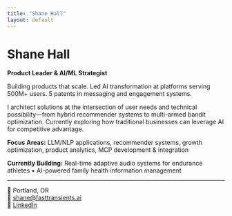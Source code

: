 ```yaml
---
title: "Shane Hall"
layout: default
---
```



# Shane Hall

**Product Leader & AI/ML Strategist**

Building products that scale. Led AI transformation at platforms serving 500M+ users. 5 patents in messaging and engagement systems.

I architect solutions at the intersection of user needs and technical possibility—from hybrid recommender systems to multi-armed bandit optimization. Currently exploring how traditional businesses can leverage AI for competitive advantage.

**Focus Areas:** LLM/NLP applications, recommender systems, growth optimization, product analytics, MCP development & integration

**Currently Building:** Real-time adaptive audio systems for endurance athletes • AI-powered family health information management

---

📍 Portland, OR  
📧 shane@fasttransients.ai  
💼 [LinkedIn](https://linkedin.com/in/shanephall)
